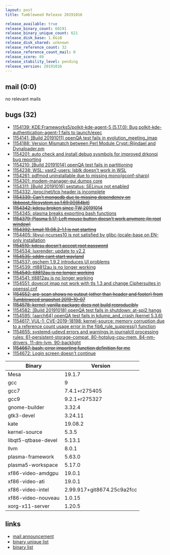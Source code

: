 ```yaml
---
layout: post
title: Tumbleweed Release 20191016

release_available: true
release_binary_count: 60191
release_binary_unique_count: 621
release_disk_base: 1.6GiB
release_disk_shared: unknown
release_reference_count: 32
release_reference_count_mail: 0
release_score: 89
release_stability_level: pending
release_version: 20191016
---
```


## mail (0:0)

no relevant mails

## bugs (32)

<!--more-->

- [1154139: KDE:Frameworks5/polkit-kde-agent-5 (5.17.0): Bug polkit-kde-authentication-agent-1 fails to launch/exec](https://bugzilla.opensuse.org/show_bug.cgi?id=1154139)
- [1154141: \[Build 20191011\] openQA test fails in evolution_meeting_imap](https://bugzilla.opensuse.org/show_bug.cgi?id=1154141)
- [1154188: Version Mismatch between Perl Module Crypt::Rijndael and Dynaloader.pm](https://bugzilla.opensuse.org/show_bug.cgi?id=1154188)
- [1154201: auto check and install debug sysmbols for improved drkonqi bug reporting](https://bugzilla.opensuse.org/show_bug.cgi?id=1154201)
- [1154210: \[Build 20191014\] openQA test fails in partitioning](https://bugzilla.opensuse.org/show_bug.cgi?id=1154210)
- [1154238: WSL: yast2-users: lsblk doesn't work in WSL](https://bugzilla.opensuse.org/show_bug.cgi?id=1154238)
- [1154261: pdfmod uninstallable due to missing mono(gconf-sharp)](https://bugzilla.opensuse.org/show_bug.cgi?id=1154261)
- [1154301: modem-manager-gui dumps core](https://bugzilla.opensuse.org/show_bug.cgi?id=1154301)
- [1154311: \[Build 20191016\] sestatus: SELinux not enabled](https://bugzilla.opensuse.org/show_bug.cgi?id=1154311)
- [1154332: /proc/net/tcp header is incomplete](https://bugzilla.opensuse.org/show_bug.cgi?id=1154332)
- ~~[1154339: Can't mongodb due to missing dependency on libboost_filesystem.so.1.69.0()(64bit)](https://bugzilla.opensuse.org/show_bug.cgi?id=1154339)~~
- ~~[1154342: kdesu broken since TW 20191014](https://bugzilla.opensuse.org/show_bug.cgi?id=1154342)~~
- [1154345: plasma breaks exporting bash functions](https://bugzilla.opensuse.org/show_bug.cgi?id=1154345)
- ~~[1154379: Plasma 5.17: Left mouse button doesn't work anymore (in root window)](https://bugzilla.opensuse.org/show_bug.cgi?id=1154379)~~
- ~~[1154392: kmail  19.08.2-1.1 is not starting](https://bugzilla.opensuse.org/show_bug.cgi?id=1154392)~~
- [1154405: libyui-ncurses10 is not satisfied by glibc-locale-base on EN-only installation](https://bugzilla.opensuse.org/show_bug.cgi?id=1154405)
- ~~[1154510: kdesu doesn't accept root password](https://bugzilla.opensuse.org/show_bug.cgi?id=1154510)~~
- [1154534: luxrender: update to v2.2](https://bugzilla.opensuse.org/show_bug.cgi?id=1154534)
- ~~[1154535: sddm cant start wayland](https://bugzilla.opensuse.org/show_bug.cgi?id=1154535)~~
- [1154537: gschem 1.9.2 introduces UI problems](https://bugzilla.opensuse.org/show_bug.cgi?id=1154537)
- [1154539: rtl8812au is no longer working](https://bugzilla.opensuse.org/show_bug.cgi?id=1154539)
- ~~[1154540: tl8812au is no longer working](https://bugzilla.opensuse.org/show_bug.cgi?id=1154540)~~
- [1154541: tl8812au is no longer working](https://bugzilla.opensuse.org/show_bug.cgi?id=1154541)
- [1154551: dovecot imap not work with tls 1.3 and change Ciphersuites in openssl.cnf](https://bugzilla.opensuse.org/show_bug.cgi?id=1154551)
- ~~[1154552: arp-scan shows no output (other than header and footer) from Tumbleweed snapshot 2019-10-07](https://bugzilla.opensuse.org/show_bug.cgi?id=1154552)~~
- ~~[1154578: kernel-vanilla package does not build reproducibly](https://bugzilla.opensuse.org/show_bug.cgi?id=1154578)~~
- [1154582: \[Build 20191018\] openQA test fails in shutdown: at-spi2 hangs](https://bugzilla.opensuse.org/show_bug.cgi?id=1154582)
- [1154595: \[aarch64\] openQA test fails in kdump_and_crash (kernel 5.3.6)](https://bugzilla.opensuse.org/show_bug.cgi?id=1154595)
- [1154617: VUL-1: CVE-2019-18198: kernel-source: memory corruption due to a reference count usage error in the fib6_rule_suppress() function](https://bugzilla.opensuse.org/show_bug.cgi?id=1154617)
- [1154655: systemd-udevd errors and warnings in journalctl processing rules: 61-persistent-storage-compat, 80-hotplug-cpu-mem, 84-nm-drivers, 11-dm-lvm, 90-backlight](https://bugzilla.opensuse.org/show_bug.cgi?id=1154655)
- ~~[1154667: bash: error importing function definition for mc](https://bugzilla.opensuse.org/show_bug.cgi?id=1154667)~~
- [1154672: Login screen doesn't continue](https://bugzilla.opensuse.org/show_bug.cgi?id=1154672)

Binary | Version
--- | ---
Mesa | 19.1.7
gcc | 9
gcc7 | 7.4.1+r275405
gcc9 | 9.2.1+r275327
gnome-builder | 3.32.4
gtk3-devel | 3.24.11
kate | 19.08.2
kernel-source | 5.3.5
libqt5-qtbase-devel | 5.13.1
llvm | 8.0.1
plasma-framework | 5.63.0
plasma5-workspace | 5.17.0
xf86-video-amdgpu | 19.0.1
xf86-video-ati | 19.0.1
xf86-video-intel | 2.99.917+git8674.25c9a2fcc
xf86-video-nouveau | 1.0.15
xorg-x11-server | 1.20.5

## links

- [mail announcement](https://lists.opensuse.org/opensuse-factory/2019-10/msg00176.html)
- [binary unique list](http://download.opensuse.org/history/20191016/rpm.unique.list)
- [binary list](http://download.opensuse.org/history/20191016/rpm.list)
